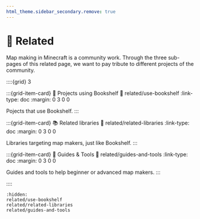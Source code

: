 ```yaml
---
html_theme.sidebar_secondary.remove: true
---
```


# 🔗 Related

Map making in Minecraft is a community work.
Through the three sub-pages of this related page, we want to pay tribute to different projects of the community.

::::{grid} 3

:::{grid-item-card} 📂 Projects using Bookshelf
:link: related/use-bookshelf
:link-type: doc
:margin: 0 3 0 0

Pojects that use Bookshelf.
:::

:::{grid-item-card} 📚 Related libraries
:link: related/related-libraries
:link-type: doc
:margin: 0 3 0 0

Libraries targeting map makers, just like Bookshelf.
:::

:::{grid-item-card} 🔧 Guides & Tools
:link: related/guides-and-tools
:link-type: doc
:margin: 0 3 0 0

Guides and tools to help beginner or advanced map makers.
:::

::::

```{toctree}
:hidden:
related/use-bookshelf
related/related-libraries
related/guides-and-tools
```
